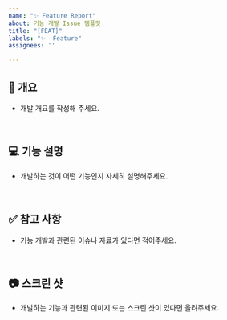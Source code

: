 ```yaml
---
name: "✨ Feature Report"
about: 기능 개발 Issue 템플릿
title: "[FEAT]"
labels: "✨  Feature"
assignees: ''

---
```


## 📌  개요
- 개발 개요를 작성해 주세요.
<br>

## 💻  기능 설명
- 개발하는 것이 어떤 기능인지 자세히 설명해주세요.
<br>

## ✅  참고 사항
- 기능 개발과 관련된 이슈나 자료가 있다면 적어주세요.
<br>

## 📷  스크린 샷
- 개발하는 기능과 관련된 이미지 또는 스크린 샷이 있다면 올려주세요.
<br>
